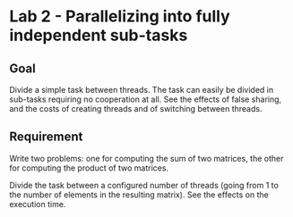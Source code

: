# Lab 2 - Parallelizing into fully independent sub-tasks

## Goal
Divide a simple task between threads. The task can easily be divided in sub-tasks requiring no cooperation at all. See the effects of false sharing, and the costs of creating threads and of switching between threads.

## Requirement
Write two problems: one for computing the sum of two matrices, the other for computing the product of two matrices.

Divide the task between a configured number of threads (going from 1 to the number of elements in the resulting matrix). See the effects on the execution time.
